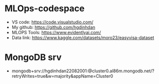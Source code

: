 # MLOps-codespace
- VS code: https://code.visualstudio.com/
- My github: https://github.com/hgdinhdan
- MLOPS Tools: https://www.evidentlyai.com/
- Data link: https://www.kaggle.com/datasets/moro23/easyvisa-dataset

# MongoDB srv
- mongodb+srv://hgdinhdan22082001:<linhdan2801>@cluster0.al86m.mongodb.net/?retryWrites=true&w=majority&appName=Cluster0 